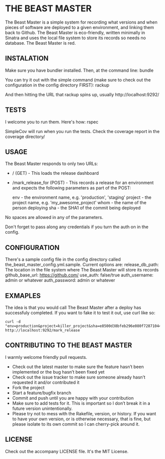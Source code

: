 # THE BEAST MASTER
The Beast Master is a simple system for recording what versions and when pieces of software are deployed to a given environment, and linking them back to Github. The Beast Master is eco-friendly, written minimally in Sinatra and uses the local file system to store its records so needs no database. The Beast Master is red. 

## INSTALATION
Make sure you have bundler installed. Then, at the command line:
    bundle 

You can try it out with the simple command (make sure to check out the configuration in the config directory FIRST):
    rackup

And then hitting the URL that rackup spins up, usually http://localhost:9292/

## TESTS
I welcome you to run them. Here's how:
    rspec

SimpleCov will run when you run the tests. Check the coverage report in the coverage directory/ 

## USAGE
The Beast Master responds to only two URLs:
* / (GET) - This loads the release dashboard
* /mark_release_for (POST) - This records a release for an environment and expects the following parameters as part of the POST:

    env      - the environment name, e.g. 'production', 'staging'
    project  - the project name, e.g. 'my_awesome_project'
    whom     - the name of the person deploying
    sha      - the SHA1 of the commit being deployed

No spaces are allowed in any of the parameters. 

Don't forget to pass along any credentials if you turn the auth on in the config. 

## CONFIGURATION
There's a sample config file in the config directory called the_beast_master_config.yml.sample. Current options are:
  release_db_path: The location in the file system where The Beast Master will store its records
  github_base_url: https://github.com/<you or your org>
  use_auth: false/true
  auth_username: admin or whatever
  auth_password: admin or whatever

## EXMAPLES
The idea is that you would call The Beast Master after a deploy has successfuly completed. If you want to fake it to test it out, use curl like so:

    curl -d "env=production&project=killer_project&sha=e8500d38bfeb296e080f728710445101cd54884f&whom=john" http://localhost:9292/mark_release

## CONTRIBUTING TO THE BEAST MASTER
I warmly welcome friendly pull requests.

* Check out the latest master to make sure the feature hasn’t been implemented or the bug hasn’t been fixed yet
* Check out the issue tracker to make sure someone already hasn’t requested it and/or contributed it
* Fork the project
* Start a feature/bugfix branch
* Commit and push until you are happy with your contribution
* Make sure to add tests for it. This is important so I don’t break it in a future version unintentionally.
* Please try not to mess with the Rakefile, version, or history. If you want to have your own version, or is otherwise necessary, that is fine, but please isolate to its own commit so I can cherry-pick around it.

## LICENSE
Check out the accompany LICENSE file. It's the MIT License. 